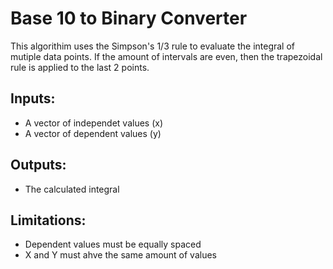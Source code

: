 # Base 10 to Binary Converter

This algorithim uses the Simpson's 1/3 rule to evaluate the integral of mutiple data points. If the amount of intervals are even, then the trapezoidal rule is applied to the last 2 points.

## Inputs:
- A vector of independet values (x)
- A vector of dependent values (y)
## Outputs:
- The calculated integral

## Limitations:
- Dependent values must be equally spaced
- X and Y must ahve the same amount of values
